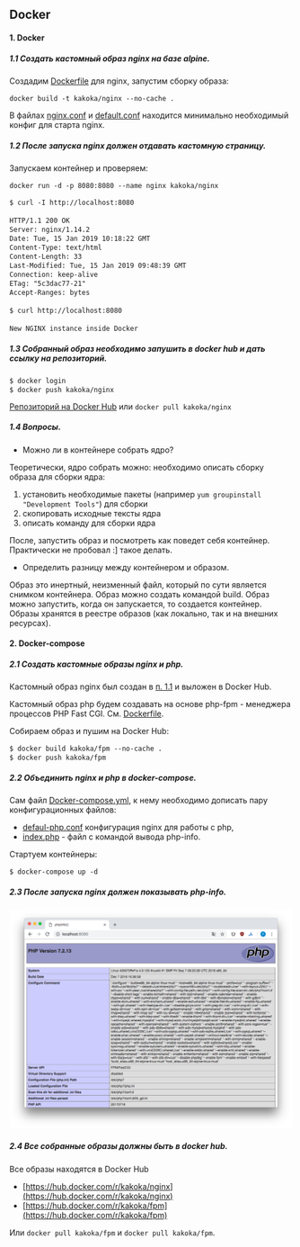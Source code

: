 ## Docker

#### 1. Docker

##### 1.1 Создать кастомный образ nginx на базе alpine.

Создадим [Dockerfile](docker/nginx/Dockerfile) для nginx, запустим сборку образа:

```
docker build -t kakoka/nginx --no-cache .
```

В файлах [nginx.conf](docker/nginx/nginx.conf) и [default.conf](docker/nginx/default.conf) находится минимально необходимый конфиг для старта nginx.

##### 1.2 После запуска nginx должен отдавать кастомную страницу.

Запускаем контейнер и проверяем:

```
docker run -d -p 8080:8080 --name nginx kakoka/nginx
```

```
$ curl -I http://localhost:8080

HTTP/1.1 200 OK
Server: nginx/1.14.2
Date: Tue, 15 Jan 2019 10:18:22 GMT
Content-Type: text/html
Content-Length: 33
Last-Modified: Tue, 15 Jan 2019 09:48:39 GMT
Connection: keep-alive
ETag: "5c3dac77-21"
Accept-Ranges: bytes

$ curl http://localhost:8080

New NGINX instance inside Docker
```

##### 1.3 Собранный образ необходимо запушить в docker hub и дать ссылку на репозиторий.

```
$ docker login
$ docker push kakoka/nginx
```

[Репозиторий на Docker Hub](https://hub.docker.com/r/kakoka/nginx)
или `docker pull kakoka/nginx`

##### 1.4 Вопросы.

- Можно ли в контейнере собрать ядро?

Теоретически, ядро собрать можно: необходимо описать сборку образа для сборки ядра:

1. установить необходимые пакеты (например `yum groupinstall "Development Tools"`) для сборки
2. скопировать исходные тексты ядра
3. описать команду для сборки ядра

После, запустить образ и посмотреть как поведет себя контейнер. Практически не пробовал :] такое делать.

- Определить разницу между контейнером и образом.

Образ это инертный, неизменный файл, который по сути является снимком контейнера. Образ можно создать командой build. Образ можно запустить, когда он запускается, то создается контейнер. Образы хранятся в реестре образов (как локально, так и на внешних ресурсах). 

#### 2. Docker-compose

##### 2.1 Создать кастомные образы nginx и php.

Кастомный образ nginx был создан в [п. 1.1](#) и выложен в Docker Hub.

Кастомный образ php будем создавать на основе php-fpm - менеджера процессов PHP Fast CGI. См. [Dockerfile](docker/php/Dockerfile).

Собираем образ и пушим на Docker Hub: 

```
$ docker build kakoka/fpm --no-cache .
$ docker push kakoka/fpm
```

##### 2.2 Объединить nginx и php в docker-compose. 

Сам файл [Docker-compose.yml](docker-compose/docker-compose.yml), к нему необходимо дописать пару конфигурационных файлов:

- [defaul-php.conf](docker-compose/defaul-php.conf) конфигурация nginx для работы с php,
- [index.php](docker-compose/code/index.php) - файл с командой вывода php-info.

Стартуем контейнеры:

```
$ docker-compose up -d
```

##### 2.3 После запуска nginx должен показывать php-info. 

![](pic/pic01.png)

##### 2.4 Все собранные образы должны быть в docker hub.

Все образы находятся в Docker Hub
- [https://hub.docker.com/r/kakoka/nginx](https://hub.docker.com/r/kakoka/nginx)
- [https://hub.docker.com/r/kakoka/fpm](https://hub.docker.com/r/kakoka/fpm)

Или `docker pull kakoka/fpm` и `docker pull kakoka/fpm`.
